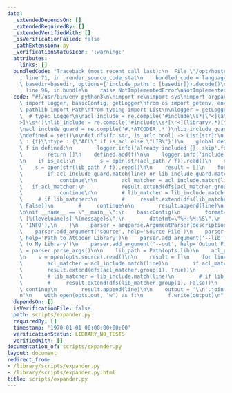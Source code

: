 ```yaml
---
data:
  _extendedDependsOn: []
  _extendedRequiredBy: []
  _extendedVerifiedWith: []
  _isVerificationFailed: false
  _pathExtension: py
  _verificationStatusIcon: ':warning:'
  attributes:
    links: []
  bundledCode: "Traceback (most recent call last):\n  File \"/opt/hostedtoolcache/Python/3.9.6/x64/lib/python3.9/site-packages/onlinejudge_verify/documentation/build.py\"\
    , line 71, in _render_source_code_stat\n    bundled_code = language.bundle(stat.path,\
    \ basedir=basedir, options={'include_paths': [basedir]}).decode()\n  File \"/opt/hostedtoolcache/Python/3.9.6/x64/lib/python3.9/site-packages/onlinejudge_verify/languages/python.py\"\
    , line 96, in bundle\n    raise NotImplementedError\nNotImplementedError\n"
  code: "#!/usr/bin/env python3\n\nimport re\nimport sys\nimport argparse\nfrom logging\
    \ import Logger, basicConfig, getLogger\nfrom os import getenv, environ\nfrom\
    \ pathlib import Path\nfrom typing import List\n\nlogger = getLogger(__name__)\
    \  # type: Logger\n\nacl_include = re.compile('#include\\s*[\"<](atcoder/.*)[\"\
    >]\\s*')\nlib_include = re.compile('#include\\s*[\"<](library/.*)[\">]\\s*')\n\
    \nacl_include_guard = re.compile('#.*ATCODER_.*')\nlib_include_guard = re.compile('#.*SUISEN_.*')\n\
    \ndefined = set()\n\ndef dfs(f: str, is_acl: bool) -> List[str]:\n    print(f'expanding\
    \ : {f}\\ntype : {\"ACL\" if is_acl else \"LIB\"}')\n    global defined\n    if\
    \ f in defined:\n        logger.info('already included {}, skip'.format(f))\n\
    \        return []\n    defined.add(f)\n\n    logger.info('include {}'.format(f))\n\
    \n    if is_acl:\n        s = open(str(acl_path / f)).read()\n    else:\n    \
    \    s = open(str(lib_path / f)).read()\n\n    result = []\n    for line in s.splitlines():\n\
    \        if acl_include_guard.match(line) or lib_include_guard.match(line):\n\
    \            continue\n\n        acl_matcher = acl_include.match(line)\n     \
    \   if acl_matcher:\n            result.extend(dfs(acl_matcher.group(1), True))\n\
    \            continue\n\n        # lib_matcher = lib_include.match(line)\n   \
    \     # if lib_matcher:\n        #     result.extend(dfs(lib_matcher.group(1),\
    \ False))\n        #     continue\n\n        result.append(line)\n    return result\n\
    \n\nif __name__ == \"__main__\":\n    basicConfig(\n        format=\"%(asctime)s\
    \ [%(levelname)s] %(message)s\",\n        datefmt=\"%H:%M:%S\",\n        level=getenv('LOG_LEVEL',\
    \ 'INFO'),\n    )\n    parser = argparse.ArgumentParser(description='Expander')\n\
    \    parser.add_argument('source', help='Source File')\n    parser.add_argument('--acl',\
    \ help='Path to AtCoder Library')\n    parser.add_argument('--lib', help='Path\
    \ to My Library')\n    parser.add_argument('--out', help='Output File')\n    opts\
    \ = parser.parse_args()\n\n    lib_path = Path(opts.lib)\n    acl_path = Path(opts.acl)\n\
    \n    s = open(opts.source).read()\n\n    result = []\n    for line in s.splitlines():\n\
    \        acl_matcher = acl_include.match(line)\n        if acl_matcher:\n    \
    \        result.extend(dfs(acl_matcher.group(1), True))\n            continue\n\
    \        # lib_matcher = lib_include.match(line)\n        # if lib_matcher:\n\
    \        #     result.extend(dfs(lib_matcher.group(1), False))\n        #    \
    \ continue\n        result.append(line)\n\n    output = '\\n'.join(result) + '\\\
    n'\n    with open(opts.out, 'w') as f:\n        f.write(output)\n"
  dependsOn: []
  isVerificationFile: false
  path: scripts/expander.py
  requiredBy: []
  timestamp: '1970-01-01 00:00:00+00:00'
  verificationStatus: LIBRARY_NO_TESTS
  verifiedWith: []
documentation_of: scripts/expander.py
layout: document
redirect_from:
- /library/scripts/expander.py
- /library/scripts/expander.py.html
title: scripts/expander.py
---
```

